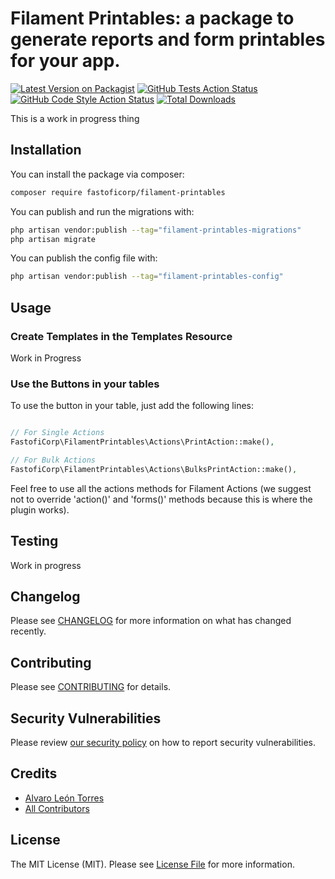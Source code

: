 # Filament Printables: a package to generate reports and form printables for your app.

[![Latest Version on Packagist](https://img.shields.io/packagist/v/fastoficorp/filament-printables.svg?style=flat-square)](https://packagist.org/packages/fastoficorp/filament-printables)
[![GitHub Tests Action Status](https://img.shields.io/github/actions/workflow/status/fastoficorp/filament-printables/run-tests.yml?branch=main&label=tests&style=flat-square)](https://github.com/fastoficorp/filament-printables/actions?query=workflow%3Arun-tests+branch%3Amain)
[![GitHub Code Style Action Status](https://img.shields.io/github/actions/workflow/status/fastoficorp/filament-printables/fix-php-code-style-issues.yml?branch=main&label=code%20style&style=flat-square)](https://github.com/fastoficorp/filament-printables/actions?query=workflow%3A"Fix+PHP+code+style+issues"+branch%3Amain)
[![Total Downloads](https://img.shields.io/packagist/dt/fastoficorp/filament-printables.svg?style=flat-square)](https://packagist.org/packages/fastoficorp/filament-printables)

<!--delete-->

This is a work in progress thing

## Installation

You can install the package via composer:

```bash
composer require fastoficorp/filament-printables
```

You can publish and run the migrations with:

```bash
php artisan vendor:publish --tag="filament-printables-migrations"
php artisan migrate
```

You can publish the config file with:

```bash
php artisan vendor:publish --tag="filament-printables-config"
```

## Usage

### Create Templates in the Templates Resource

Work in Progress

### Use the Buttons in your tables

To use the button in your table, just add the following lines:

```php

// For Single Actions
FastofiCorp\FilamentPrintables\Actions\PrintAction::make(),

// For Bulk Actions
FastofiCorp\FilamentPrintables\Actions\BulksPrintAction::make(),
```

Feel free to use all the actions methods for Filament Actions (we suggest not to override 'action()' and 'forms()' methods because this is where the plugin works).

## Testing

Work in progress

## Changelog

Please see [CHANGELOG](CHANGELOG.md) for more information on what has changed recently.

## Contributing

Please see [CONTRIBUTING](CONTRIBUTING.md) for details.

## Security Vulnerabilities

Please review [our security policy](../../security/policy) on how to report security vulnerabilities.

## Credits

-   [Alvaro León Torres](https://github.com/alvleont)
-   [All Contributors](../../contributors)

## License

The MIT License (MIT). Please see [License File](LICENSE.md) for more information.
